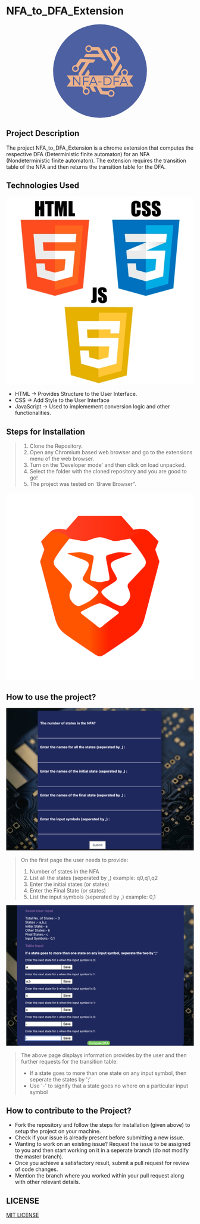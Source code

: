 # NFA_to_DFA_Extension 
<img src="imageAssets/logo.png" style="border-radius:50%;display: block;
  margin-left: auto;
  margin-right: auto;
  width: 50%;"/>

## Project Description
The project NFA_to_DFA_Extension is a chrome extension that computes the respective DFA (Deterministic finite automaton) for an NFA (Nondeterministic finite automaton). The extension requires the transition table of the NFA and then returns the transition table for the DFA.

## Technologies Used
![Tech Stack](imageAssets/html5-js-css3-logo-png-11536003913vd86ju9pc1.jpeg)

- HTML -> Provides Structure to the User Interface.
- CSS -> Add Style to the User Interface
- JavaScript -> Used to implemement conversion logic and other functionalities.

## Steps for Installation
> 1. Clone the Repository.
> 1. Open any Chromium based web browser and go to the extensions menu of the web browser.
> 1. Turn on the 'Developer mode' and then click on load unpacked.
> 1. Select the folder with the cloned repository and you are good to go!
> 1. The project was tested on 'Brave Browser".
> 

![Brave Browser](imageAssets/brave.png)

## How to use the project?
![Extension First Page](imageAssets/Page1.png)
> On the first page the user needs to provide:
> 1. Number of states in the NFA
> 1. List all the states (seperated by ,) example: q0,q1,q2
> 1. Enter the initial states (or states)
> 1. Enter the Final State (or states)
> 1. List the input symbols (seperated by ,) example: 0,1
>
![Tranistion Table Input](imageAssets/TransitionTable.png)
> The above page displays information provides by the user and then further requests for the transition table.
> - If a state goes to more than one state on any input symbol, then seperate the states by ';'
> - Use '-' to signify that a state goes no where on a particular input symbol
>
## How to contribute to the Project?
- Fork the repository and follow the steps for installation (given above) to setup the project on your machine.
- Check if your issue is already present before submitting a new issue.
- Wanting to work on an existing issue? Request the issue to be assigned to you and then start working on it in a seperate branch (do not modify the master branch).
- Once you achieve a satisfactory result, submit a pull request for review of code changes.
- Mention the branch where you worked within your pull request along with other relevant details.
## LICENSE
[MIT LICENSE](LICENSE.txt)

